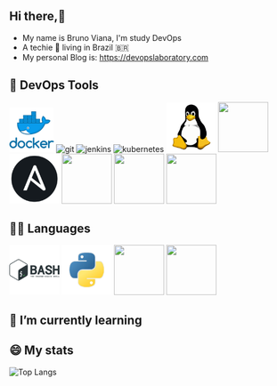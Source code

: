 ## Hi there,👋
- My name is Bruno Viana, I'm study DevOps
- A techie 🚀 living in Brazil 🇧🇷
- My personal Blog is: https://devopslaboratory.com

## 🧰 DevOps Tools

<p align="left">
<!-- <img src="https://raw.githubusercontent.com/devicons/devicon/master/icons/amazonwebservices/amazonwebservices-original-wordmark.svg" alt="aws" width="105" height="105"/>  -->
<img src="https://raw.githubusercontent.com/github/explore/80688e429a7d4ef2fca1e82350fe8e3517d3494d/topics/docker/docker.png" alt="docker" width="80" height="80"/> 
<!-- <img src="https://www.vectorlogo.zone/logos/google_cloud/google_cloud-icon.svg" alt="gcp" width="90" height="90"/>  -->
<img src="https://www.vectorlogo.zone/logos/git-scm/git-scm-icon.svg" alt="git" width="90" height="90"/> 
<img src="https://www.vectorlogo.zone/logos/jenkins/jenkins-icon.svg" alt="jenkins" width="90" height="90"/> 
<img src="https://www.vectorlogo.zone/logos/kubernetes/kubernetes-icon.svg" alt="kubernetes" width="90" height="90"/>
<img src="https://raw.githubusercontent.com/github/explore/80688e429a7d4ef2fca1e82350fe8e3517d3494d/topics/linux/linux.png" alt="linux" width="90" height="90"/> 
<img src="https://miro.medium.com/v2/resize:fit:340/1*HP0Qss6BAQcv0UbHb21YFQ.png" width="90" height="90"/>
<!-- <img src="https://camo.githubusercontent.com/d13e208052a3e9d83243cd804635e60e4a238c43a86ce1bc6aea249c39c67709/68747470733a2f2f7777772e766563746f726c6f676f2e7a6f6e652f6c6f676f732f7465727261666f726d696f2f7465727261666f726d696f2d617232312e737667" alt="terraform" width="110" height="110"/>   -->
<img src="https://raw.githubusercontent.com/github/explore/80688e429a7d4ef2fca1e82350fe8e3517d3494d/topics/ansible/ansible.png" alt="ansible" width="90" height="90"/>
<img src="https://avatars.githubusercontent.com/u/47602533?s=280&v=4" width="90" height="90"/>  <img src="https://raw.githubusercontent.com/oracle-devrel/devo.tutorials/main/assets/argo-icon-color-800.png" width="90" height="90"/>   <img src="https://www.aviator.co/blog/wp-content/uploads/2023/01/terraform.png" width="90" height="90"/>  
  
</p>


## 👩‍💻 Languages

<p align="left">
  <img src="https://raw.githubusercontent.com/github/explore/80688e429a7d4ef2fca1e82350fe8e3517d3494d/topics/bash/bash.png" alt="bash" width="90" height="90"/> 
  <img src="https://raw.githubusercontent.com/github/explore/80688e429a7d4ef2fca1e82350fe8e3517d3494d/topics/python/python.png" alt="python" width="90" height="90"/> 
  <img src="https://www.pulumi.com/logos/brand/twitter-summary.png" width="90" height="90"/>
  <img src="https://play-lh.googleusercontent.com/rfWOJQVBHoAZ_B43v0ySFlLmJBLtksVGAxGaFRh2ex4nOmNQ86qzG4sYWV63IKrXlvI" width="90" height="90"/>
</p>


## 🌱 I’m currently learning




## 😄 My stats 

![Top Langs](https://github-readme-stats.vercel.app/api/top-langs/?username=fbrunoviana&layout=compact)
